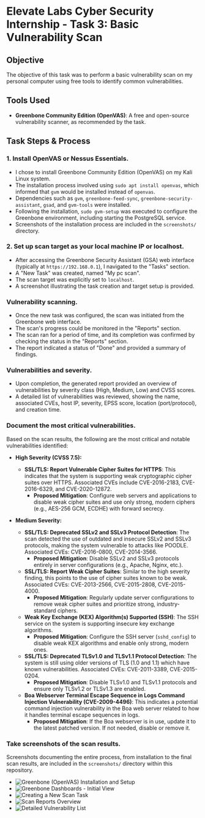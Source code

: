 # Elevate Labs Cyber Security Internship - Task 3: Basic Vulnerability Scan

## Objective
The objective of this task was to perform a basic vulnerability scan on my personal computer using free tools to identify common vulnerabilities.

## Tools Used
* **Greenbone Community Edition (OpenVAS)**: A free and open-source vulnerability scanner, as recommended by the task.

## Task Steps & Process


### 1. Install OpenVAS or Nessus Essentials.
* I chose to install Greenbone Community Edition (OpenVAS) on my Kali Linux system.
* The installation process involved using `sudo apt install openvas`, which informed that `gvm` would be installed instead of `openvas`.
* Dependencies such as `gvm`, `greenbone-feed-sync`, `greenbone-security-assistant`, `gsad`, and `gvm-tools` were installed.
* Following the installation, `sudo gvm-setup` was executed to configure the Greenbone environment, including starting the PostgreSQL service.
* Screenshots of the installation process are included in the `screenshots/` directory.

### 2. Set up scan target as your local machine IP or localhost.
* After accessing the Greenbone Security Assistant (GSA) web interface (typically at `https://192.168.0.1`), I navigated to the "Tasks" section.
* A "New Task" was created, named "My pc scan".
* The scan target was explicitly set to `localhost`.
* A screenshot illustrating the task creation and target setup is provided.

### Vulnerability scanning.
* Once the new task was configured, the scan was initiated from the Greenbone web interface.
* The scan's progress could be monitored in the "Reports" section.
* The scan ran for a period of time, and its completion was confirmed by checking the status in the "Reports" section.
* The report indicated a status of "Done" and provided a summary of findings.

### Vulnerabilities and severity.
* Upon completion, the generated report provided an overview of vulnerabilities by severity class (High, Medium, Low) and CVSS scores.
* A detailed list of vulnerabilities was reviewed, showing the name, associated CVEs, host IP, severity, EPSS score, location (port/protocol), and creation time.


### Document the most critical vulnerabilities.

Based on the scan results, the following are the most critical and notable vulnerabilities identified:

* **High Severity (CVSS 7.5):**
    * **SSL/TLS: Report Vulnerable Cipher Suites for HTTPS**: This indicates that the system is supporting weak cryptographic cipher suites over HTTPS. Associated CVEs include CVE-2016-2183, CVE-2016-6329, and CVE-2020-12872.
        * **Proposed Mitigation**: Configure web servers and applications to disable weak cipher suites and use only strong, modern ciphers (e.g., AES-256 GCM, ECDHE) with forward secrecy.

* **Medium Severity:**
    * **SSL/TLS: Deprecated SSLv2 and SSLv3 Protocol Detection**: The scan detected the use of outdated and insecure SSLv2 and SSLv3 protocols, making the system vulnerable to attacks like POODLE. Associated CVEs: CVE-2016-0800, CVE-2014-3566.
        * **Proposed Mitigation**: Disable SSLv2 and SSLv3 protocols entirely in server configurations (e.g., Apache, Nginx, etc.).
    * **SSL/TLS: Report Weak Cipher Suites**: Similar to the high severity finding, this points to the use of cipher suites known to be weak. Associated CVEs: CVE-2013-2566, CVE-2015-2808, CVE-2015-4000.
        * **Proposed Mitigation**: Regularly update server configurations to remove weak cipher suites and prioritize strong, industry-standard ciphers.
    * **Weak Key Exchange (KEX) Algorithm(s) Supported (SSH)**: The SSH service on the system is supporting insecure key exchange algorithms.
        * **Proposed Mitigation**: Configure the SSH server (`sshd_config`) to disable weak KEX algorithms and enable only strong, modern ones.
    * **SSL/TLS: Deprecated TLSv1.0 and TLSv1.1 Protocol Detection**: The system is still using older versions of TLS (1.0 and 1.1) which have known vulnerabilities. Associated CVEs: CVE-2011-3389, CVE-2015-0204.
        * **Proposed Mitigation**: Disable TLSv1.0 and TLSv1.1 protocols and ensure only TLSv1.2 or TLSv1.3 are enabled.
    * **Boa Webserver Terminal Escape Sequence in Logs Command Injection Vulnerability (CVE-2009-4496)**: This indicates a potential command injection vulnerability in the Boa web server related to how it handles terminal escape sequences in logs.
        * **Proposed Mitigation**: If the Boa webserver is in use, update it to the latest patched version. If not needed, disable or remove it.

### Take screenshots of the scan results.
Screenshots documenting the entire process, from installation to the final scan results, are included in the `screenshots/` directory within this repository.

* ![Greenbone (OpenVAS) Installation and Setup](https://github.com/user-attachments/assets/558f9922-c832-4a21-88f7-d6354fcadbfe)
* ![Greenbone Dashboards - Initial View](https://github.com/user-attachments/assets/6857e851-4280-4f81-9f86-714e237a526a)
* ![Creating a New Scan Task](https://github.com/user-attachments/assets/b109caeb-196a-4f84-80f9-7cccf520fe54)
* ![Scan Reports Overview]()
* ![Detailed Vulnerability List](screenshots/detailed_vulnerabilities.png)


